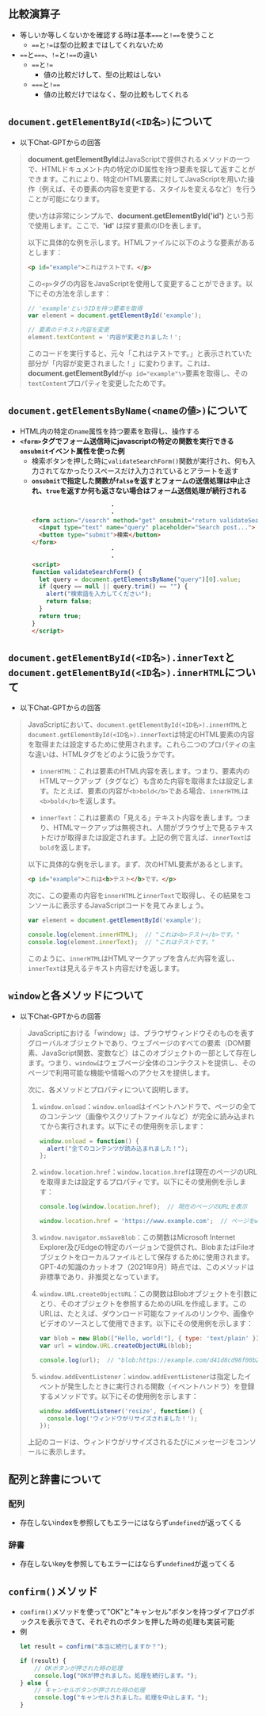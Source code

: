 ## 比較演算子
- 等しいか等しくないかを確認する時は基本`===`と`!==`を使うこと
  - `==`と`!=`は型の比較まではしてくれないため
- `==`と`===`、`!=`と`!==`の違い
  - `==`と`!=`
    - 値の比較だけして、型の比較はしない
  - `===`と`!==`
    - 値の比較だけではなく、型の比較もしてくれる

## `document.getElementById(<ID名>)`について
- 以下Chat-GPTからの回答
> **document.getElementById**はJavaScriptで提供されるメソッドの一つで、HTMLドキュメント内の特定のID属性を持つ要素を探して返すことができます。これにより、特定のHTML要素に対してJavaScriptを用いた操作（例えば、その要素の内容を変更する、スタイルを変えるなど）を行うことが可能になります。
> 
> 使い方は非常にシンプルで、**document.getElementById('id')** という形で使用します。ここで、**'id'** は探す要素のIDを表します。
> 
> 以下に具体的な例を示します。HTMLファイルに以下のような要素があるとします：
>~~~html
> <p id="example">これはテストです。</p>
>~~~
> この`<p>`タグの内容をJavaScriptを使用して変更することができます。以下にその方法を示します：
>
>~~~javascript
> // 'example'というIDを持つ要素を取得
> var element = document.getElementById('example');
> 
> // 要素のテキスト内容を変更
> element.textContent = '内容が変更されました！';
>~~~
> このコードを実行すると、元々「これはテストです。」と表示されていた部分が「内容が変更されました！」に変わります。これは、**document.getElementById**が`<p id="example"\>`要素を取得し、その`textContent`プロパティを変更したためです。

## `document.getElementsByName(<nameの値>)`について
- HTML内の特定の`name`属性を持つ要素を取得し、操作する
- **`<form>`タグでフォーム送信時にjavascriptの特定の関数を実行できる`onsubmit`イベント属性を使った例**
  - 検索ボタンを押した時に`validateSearchForm()`関数が実行され、何も入力されてなかったりスペースだけ入力されているとアラートを返す
  - **`onsubmit`で指定した関数が`false`を返すとフォームの送信処理は中止され、`true`を返すか何も返さない場合はフォーム送信処理が続行される**
    ```html
                          ・
                          ・
    <form action="/search" method="get" onsubmit="return validateSearchForm()">
      <input type="text" name="query" placeholder="Search post...">
      <button type="submit">検索</button>
    </form>
                          ・
                          ・
    <script>
    function validateSearchForm() {
      let query = document.getElementsByName("query")[0].value;
      if (query == null || query.trim() == "") {
        alert("検索語を入力してください");
        return false;
      }
      return true;
    }
    </script>
    ```


## `document.getElementById(<ID名>).innerText`と`document.getElementById(<ID名>).innerHTML`について
- 以下Chat-GPTからの回答
> JavaScriptにおいて、`document.getElementById(<ID名>).innerHTML`と`document.getElementById(<ID名>).innerText`は特定のHTML要素の内容を取得または設定するために使用されます。これら二つのプロパティの主な違いは、HTMLタグをどのように扱うかです。
> 
> - `innerHTML`：これは要素のHTML内容を表します。つまり、要素内のHTMLマークアップ（タグなど）も含めた内容を取得または設定します。たとえば、要素の内容が`<b>bold</b>`である場合、`innerHTML`は`<b>bold</b>`を返します。
> 
> - `innerText`：これは要素の「見える」テキスト内容を表します。つまり、HTMLマークアップは無視され、人間がブラウザ上で見るテキストだけが取得または設定されます。上記の例で言えば、`innerText`は`bold`を返します。
> 
> 以下に具体的な例を示します。まず、次のHTML要素があるとします。
>
>```html
><p id="example">これは<b>テスト</b>です。</p>
>```
>
>次に、この要素の内容を`innerHTML`と`innerText`で取得し、その結果をコンソールに表示するJavaScriptコードを見てみましょう。
>
>```javascript
>var element = document.getElementById('example');
>
>console.log(element.innerHTML);  // "これは<b>テスト</b>です。"
>console.log(element.innerText);  // "これはテストです。"
>```
>
>このように、`innerHTML`はHTMLマークアップを含んだ内容を返し、`innerText`は見えるテキスト内容だけを返します。

## `window`と各メソッドについて
- 以下Chat-GPTからの回答
> JavaScriptにおける「window」は、ブラウザウィンドウそのものを表すグローバルオブジェクトであり、ウェブページのすべての要素（DOM要素、JavaScript関数、変数など）はこのオブジェクトの一部として存在します。つまり、`window`はウェブページ全体のコンテクストを提供し、そのページで利用可能な機能や情報へのアクセスを提供します。
>
> 次に、各メソッドとプロパティについて説明します。
>
> 1. `window.onload`：`window.onload`はイベントハンドラで、ページの全てのコンテンツ（画像やスクリプトファイルなど）が完全に読み込まれてから実行されます。以下にその使用例を示します：
>
>    ```javascript
>    window.onload = function() {
>      alert("全てのコンテンツが読み込まれました！");
>    };
>    ```
>
> 2. `window.location.href`：`window.location.href`は現在のページのURLを取得または設定するプロパティです。以下にその使用例を示します：
>
>    ```javascript
>    console.log(window.location.href);  // 現在のページのURLを表示
>
>    window.location.href = 'https://www.example.com';  // ページをwww.example.comにリダイレクト
>    ```
>
> 3. `window.navigator.msSaveBlob`：この関数はMicrosoft Internet Explorer及びEdgeの特定のバージョンで提供され、BlobまたはFileオブジェクトをローカルファイルとして保存するために使用されます。GPT-4の知識のカットオフ（2021年9月）時点では、このメソッドは非標準であり、非推奨となっています。
>
> 4. `window.URL.createObjectURL`：この関数はBlobオブジェクトを引数にとり、そのオブジェクトを参照するためのURLを作成します。このURLは、たとえば、ダウンロード可能なファイルのリンクや、画像やビデオのソースとして使用できます。以下にその使用例を示します：
>
>    ```javascript
>    var blob = new Blob(["Hello, world!"], { type: 'text/plain' });
>    var url = window.URL.createObjectURL(blob);
>
>    console.log(url);  // "blob:https://example.com/d41d8cd98f00b204e9800998ecf8427e"
>    ```
>
> 5. `window.addEventListener`：`window.addEventListener`は指定したイベントが発生したときに実行される関数（イベントハンドラ）を登録するメソッドです。以下にその使用例を示します：
>
>    ```javascript
>    window.addEventListener('resize', function() {
>      console.log('ウィンドウがリサイズされました！');
>    });
>    ```
> 上記のコードは、ウィンドウがリサイズされるたびにメッセージをコンソールに表示します。

## 配列と辞書について
### 配列
- 存在しないindexを参照してもエラーにはならず`undefined`が返ってくる

### 辞書
- 存在しないkeyを参照してもエラーにはならず`undefined`が返ってくる

## `confirm()`メソッド
- `confirm()`メソッドを使って"OK"と"キャンセル"ボタンを持つダイアログボックスを表示できて、それぞれのボタンを押した時の処理も実装可能
- 例  
  ```javascript
  let result = confirm("本当に続行しますか？");

  if (result) {
      // OKボタンが押された時の処理
      console.log("OKが押されました。処理を続行します。");
  } else {
      // キャンセルボタンが押された時の処理
      console.log("キャンセルされました。処理を中止します。");
  }
  ```